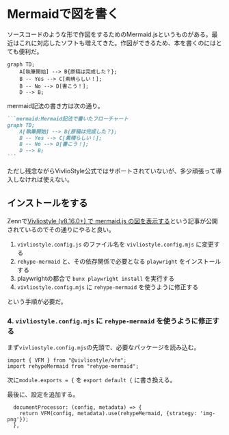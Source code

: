 # Mermaidで図を書く

ソースコードのような形で作図をするためのMermaid.jsというものがある。最近はこれに対応したソフトも増えてきた。作図ができるため、本を書くのにはとても便利だ。

```mermaid:Mermaid記法で書いたフローチャート
graph TD;
    A[執筆開始] --> B{原稿は完成した？};
    B -- Yes --> C[素晴らしい！];
    B -- No --> D[書こう！];
    D --> B;
```

mermaid記法の書き方は次の通り。

````md
```mermaid:Mermaid記法で書いたフローチャート
graph TD;
    A[執筆開始] --> B{原稿は完成した？};
    B -- Yes --> C[素晴らしい！];
    B -- No --> D[書こう！];
    D --> B;
```
````

ただし残念ながらVivlioStyle公式ではサポートされていないが、多少頑張って導入しなければ使えない。

## インストールをする

Zennで[Vivliostyle (v8.16.0+) で mermaid.js の図を表示する](https://zenn.dev/mura_mi/articles/4f08cc99f19887)という記事が公開されているのでその通りにやると良い。

1. `vivliostyle.config.js` のファイル名を `vivliostyle.config.mjs` に変更する
2. `rehype-mermaid` と、その依存関係で必要となる `playwright` をインストールする
3. playwrightの都合で `bunx playwright install` を実行する
4. `vivliostyle.config.mjs` に `rehype-mermaid` を使うように修正する

という手順が必要だ。

### 4. `vivliostyle.config.mjs` に `rehype-mermaid` を使うように修正する

まず`vivliostyle.config.mjs`の先頭で、必要なパッケージを読み込む。

```js:必要なパッケージを読み込む
import { VFM } from "@vivliostyle/vfm";
import rehypeMermaid from "rehype-mermaid";
```

次に`module.exports = {` を `export default {` に書き換える。

最後に、設定を追加する。

```js:設定を追加する
  documentProcessor: (config, metadata) => {
    return VFM(config, metadata).use(rehypeMermaid, {strategy: 'img-png'});
  },
```

